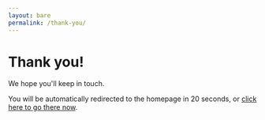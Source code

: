 ```yaml
---
layout: bare
permalink: /thank-you/
---
```


# Thank you!

<p class="lead">
  We hope you'll keep in touch.
</p>

<p>
  You will be automatically redirected to the homepage in 20 seconds, or <a href="./index.html">click here to go there now</a>.
</p>

<script>
setTimeout(function() {
  window.location = '/';
}, 20 * 1000)
</script>